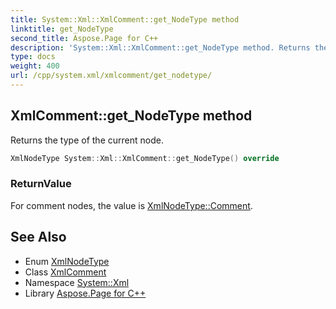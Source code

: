 ```yaml
---
title: System::Xml::XmlComment::get_NodeType method
linktitle: get_NodeType
second_title: Aspose.Page for C++
description: 'System::Xml::XmlComment::get_NodeType method. Returns the type of the current node in C++.'
type: docs
weight: 400
url: /cpp/system.xml/xmlcomment/get_nodetype/
---
```

## XmlComment::get_NodeType method


Returns the type of the current node.

```cpp
XmlNodeType System::Xml::XmlComment::get_NodeType() override
```


### ReturnValue

For comment nodes, the value is [XmlNodeType::Comment](../../xmlnodetype/).

## See Also

* Enum [XmlNodeType](../../xmlnodetype/)
* Class [XmlComment](../)
* Namespace [System::Xml](../../)
* Library [Aspose.Page for C++](../../../)
